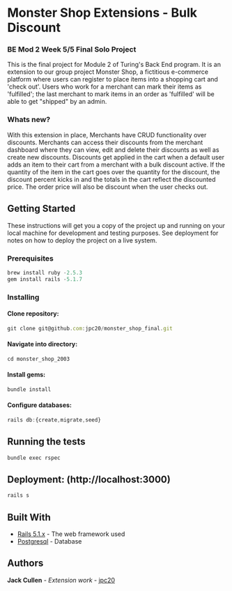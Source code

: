 # Monster Shop Extensions - Bulk Discount
### BE Mod 2 Week 5/5 Final Solo Project

This is the final project for Module 2 of Turing's Back End program. It is an extension to our group project Monster Shop, a fictitious e-commerce platform where users can register to place items into a shopping cart and 'check out'. Users who work for a merchant can mark their items as 'fulfilled'; the last merchant to mark items in an order as 'fulfilled' will be able to get "shipped" by an admin.  

### Whats new?
With this extension in place, Merchants have CRUD functionality over discounts. Merchants can access their discounts from the merchant dashboard where they can view, edit and delete their discounts as well as create new discounts. Discounts get applied in the cart when a default user adds an item to their cart from a merchant with a bulk discount active. If the quantity of the item in the cart goes over the quantity for the discount, the discount percent kicks in and the totals in the cart reflect the discounted price. The order price will also be discount when the user checks out.

## Getting Started

These instructions will get you a copy of the project up and running on your local machine for development and testing purposes. See deployment for notes on how to deploy the project on a live system.

### Prerequisites

```javascript
brew install ruby -2.5.3
gem install rails -5.1.7
```

### Installing

#### Clone repository:
```javascript
git clone git@github.com:jpc20/monster_shop_final.git
```
#### Navigate into directory:
```javascript
cd monster_shop_2003
```
#### Install gems:
```javascript
bundle install
```
#### Configure databases:
```javascript
rails db:{create,migrate,seed}
```

## Running the tests

```javascript
bundle exec rspec
```

## Deployment: (http://localhost:3000)

```javascript
rails s
```

## Built With

* [Rails 5.1.x](https://guides.rubyonrails.org/) - The web framework used
* [Postgresql](https://www.postgresql.org/) - Database


## Authors

**Jack Cullen** - *Extension work* - [jpc20](https://github.com/jpc20)
